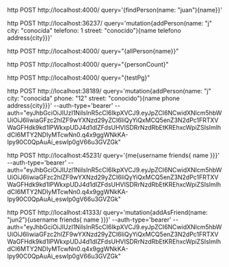 http POST http://localhost:4000/ query='{findPerson(name: "juan"){name}}'

http POST http://localhost:36237/ query='mutation{addPerson(name: "j" city: "conocida" telefono: 1 street: "conocido"){name telefono address{city}}}'

http POST http://localhost:4000/ query="{allPerson{name}}"

http POST http://localhost:4000/ query="{personCount}"

http POST http://localhost:4000/ query="{testPg}"

http POST http://localhost:38189/ query='mutation{addPerson(name: "j" city: "conocida" phone: "12" street: "conocido"){name phone address{city}}}' --auth-type='bearer' --auth="eyJhbGciOiJIUzI1NiIsInR5cCI6IkpXVCJ9.eyJpZCI6NCwidXNlcm5hbWUiOiJ6IiwiaGFzc2hlZF9wYXNzd29yZCI6IiQyYiQxMCQ5enZ3N2dPc1FRTXVWaGFHdk9kd1lPWkxpUDJ4d1dIZFdsUHVISDRrNzdRbEtKREhxcWpiZSIsImlhdCI6MTY2NDIyMTcwNn0.q4x9ggWNkKA-Ipy90C0QpAuAi_eswIp0gV66u3GVZGk"

http POST http://localhost:45231/ query='{me{username friends{ name }}}' --auth-type='bearer' --auth="eyJhbGciOiJIUzI1NiIsInR5cCI6IkpXVCJ9.eyJpZCI6NCwidXNlcm5hbWUiOiJ6IiwiaGFzc2hlZF9wYXNzd29yZCI6IiQyYiQxMCQ5enZ3N2dPc1FRTXVWaGFHdk9kd1lPWkxpUDJ4d1dIZFdsUHVISDRrNzdRbEtKREhxcWpiZSIsImlhdCI6MTY2NDIyMTcwNn0.q4x9ggWNkKA-Ipy90C0QpAuAi_eswIp0gV66u3GVZGk"


http POST http://localhost:41333/ query='mutation{addAsFriend(name: "jun2"){username friends{ name }}}' --auth-type='bearer' --auth="eyJhbGciOiJIUzI1NiIsInR5cCI6IkpXVCJ9.eyJpZCI6NCwidXNlcm5hbWUiOiJ6IiwiaGFzc2hlZF9wYXNzd29yZCI6IiQyYiQxMCQ5enZ3N2dPc1FRTXVWaGFHdk9kd1lPWkxpUDJ4d1dIZFdsUHVISDRrNzdRbEtKREhxcWpiZSIsImlhdCI6MTY2NDIyMTcwNn0.q4x9ggWNkKA-Ipy90C0QpAuAi_eswIp0gV66u3GVZGk"
